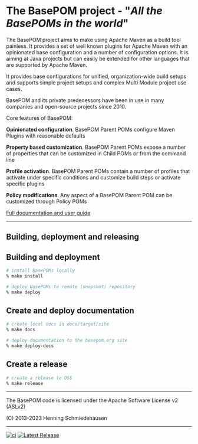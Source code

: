 # The BasePOM project - "_All the BasePOMs in the world_"

The BasePOM project aims to make using Apache Maven as a build tool painless. It provides a set of well known plugins for Apache Maven with an opinionated base configuration and a number of configuration options. It is aiming at Java projects but can easily be extended for other languages that are supported by Apache Maven.

It provides base configurations for unified, organization-wide build setups and supports simple project setups and complex Multi Module project use cases.

BasePOM and its private predecessors have been in use in many companies and open-source projects since 2010.

Core features of BasePOM:

**Opinionated configuration**. BasePOM Parent POMs configure Maven Plugins with reasonable defaults

**Property based customization**. BasePOM Parent POMs expose a number of properties that can be customized in Child POMs or from the command line

**Profile activation**. BasePOM Parent POMs contain a number of profiles that activate under specific conditions and customize build steps or activate specific plugins

**Policy modifications**. Any aspect of a BasePOM Parent POM can be customized through Policy POMs

[Full documentation and user guide](https://basepom.org/)

----

## Building, deployment and releasing


## Building and deployment

```bash
# install BasePOMs locally
% make install

# deploy BasePOMs to remote (snapshot) repository
% make deploy
```

## Create and deploy documentation

```bash
# create local docs in docs/target/site
% make docs

# deploy documentation to the basepom.org site
% make deploy-docs
```

## Create a release

```bash
# create a release to OSS
% make release
```

----

The BasePOM code is licensed under the Apache Software License v2 (ASLv2)

(C) 2013-2023 Henning Schmiedehausen

----

[![ci](https://github.com/basepom/basepom/actions/workflows/ci.yml/badge.svg)](https://github.com/basepom/basepom/actions/workflows/ci.yml)
[![Latest Release](https://maven-badges.herokuapp.com/maven-central/org.basepom/basepom-foundation/badge.svg)](http://search.maven.org/#search%7Cgav%7C1%7Cg%3A%22org.basepom%22%20AND%20a%3A%22basepom-foundation%22)
